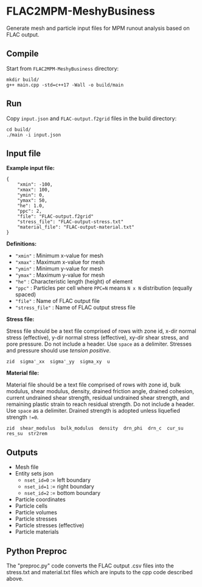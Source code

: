 # FLAC2MPM-MeshyBusiness
Generate mesh and particle input files for MPM runout analysis based on FLAC output.

## Compile
Start from `FLAC2MPM-MeshyBusiness` directory:
```
mkdir build/
g++ main.cpp -std=c++17 -Wall -o build/main
```


## Run
Copy `input.json` and `FLAC-output.f2grid` files in the build directory:
```
cd build/
./main -i input.json
```

## Input file
**Example input file:**
```
{
    "xmin": -100,
    "xmax": 100,
    "ymin": 0,
    "ymax": 50,
    "he": 1.0,
    "ppc": 2,
    "file": "FLAC-output.f2grid"
    "stress_file": "FLAC-output-stress.txt"
    "material_file": "FLAC-output-material.txt"
}
```

**Definitions:**
* `"xmin"` : Minimum x-value for mesh
* `"xmax"` : Maximum x-value for mesh
* `"ymin"` : Minimum y-value for mesh
* `"ymax"` : Maximum y-value for mesh
* `"he"` : Characteristic length (height) of element
* `"ppc"` : Particles per cell where `PPC=N` means `N x N` distribution (equally spaced)
* `"file"` : Name of FLAC output file
* `"stress_file"` : Name of FLAC output stress file

**Stress file:**

Stress file should be a text file comprised of rows with zone id, x-dir normal stress (effective), y-dir normal stress (effective), xy-dir shear stress, and pore pressure. Do not include a header. Use `space` as a delimiter. Stresses and pressure should use *tension positive*.
```
zid  sigma'_xx  sigma'_yy  sigma_xy  u
```

**Material file:**

Material file should be a text file comprised of rows with zone id, bulk modulus, shear modulus, density, drained friction angle, drained cohesion, current undrained shear strength, residual undrained shear strength, and remaining plastic strain to reach residual strength. Do not include a header. Use `space` as a delimiter. Drained strength is adopted unless liquefied strength `!=0`.
```
zid  shear_modulus  bulk_modulus  density  drn_phi  drn_c  cur_su  res_su  str2rem
```

## Outputs

* Mesh file
* Entity sets json
    * `nset_id=0` := left boundary
    * `nset_id=1` := right boundary
    * `nset_id=2` := bottom boundary
* Particle coordinates
* Particle cells
* Particle volumes
* Particle stresses
* Particle stresses (effective)
* Particle materials

## Python Preproc

The "preproc.py" code converts the FLAC output .csv files into the stress.txt and material.txt files which are inputs to the cpp code described above.
